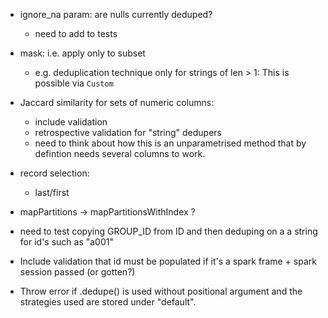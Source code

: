 - ignore_na param: are nulls currently deduped? 
    - need to add to tests

- mask: i.e. apply only to subset
    - e.g. deduplication technique only for strings of len > 1: This is possible via `Custom`

- Jaccard similarity for sets of numeric columns:
    - include validation
    - retrospective validation for "string" dedupers
    - need to think about how this is an unparametrised method that by defintion needs several columns to work.

- record selection:
    - last/first

- mapPartitions -> mapPartitionsWithIndex ?

- need to test copying GROUP_ID from ID and then deduping on a a string for id's such as "a001"

- Include validation that id must be populated if it's a spark frame + spark session passed (or gotten?)

- Throw error if .dedupe() is used without positional argument and the strategies used are stored under "default".